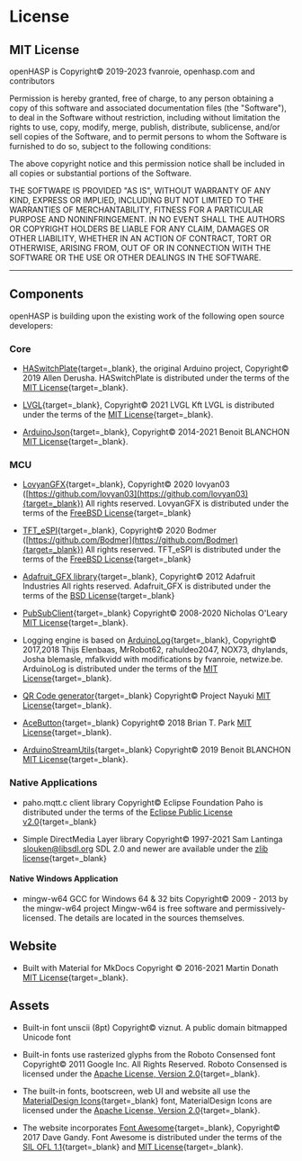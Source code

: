 # License

## MIT License

openHASP is Copyright© 2019-2023 fvanroie, openhasp.com and contributors

Permission is hereby granted, free of charge, to any person obtaining a copy
of this software and associated documentation files (the "Software"), to deal
in the Software without restriction, including without limitation the rights
to use, copy, modify, merge, publish, distribute, sublicense, and/or sell
copies of the Software, and to permit persons to whom the Software is
furnished to do so, subject to the following conditions:

The above copyright notice and this permission notice shall be included in all
copies or substantial portions of the Software.

THE SOFTWARE IS PROVIDED "AS IS", WITHOUT WARRANTY OF ANY KIND, EXPRESS OR
IMPLIED, INCLUDING BUT NOT LIMITED TO THE WARRANTIES OF MERCHANTABILITY,
FITNESS FOR A PARTICULAR PURPOSE AND NONINFRINGEMENT. IN NO EVENT SHALL THE
AUTHORS OR COPYRIGHT HOLDERS BE LIABLE FOR ANY CLAIM, DAMAGES OR OTHER
LIABILITY, WHETHER IN AN ACTION OF CONTRACT, TORT OR OTHERWISE, ARISING FROM,
OUT OF OR IN CONNECTION WITH THE SOFTWARE OR THE USE OR OTHER DEALINGS IN THE
SOFTWARE.

-------------------------------------------

## Components

openHASP is building upon the existing work of the following open source developers:

### Core

- [HASwitchPlate](https://github.com/HASwitchPlate/HASPone){target=_blank}, the original Arduino project,
  Copyright© 2019 Allen Derusha.
  HASwitchPlate is distributed under the terms of the [MIT License][1]{target=_blank}.

- [LVGL](https://lvgl.io/){target=_blank},
  Copyright© 2021 LVGL Kft
  LVGL is distributed under the terms of the [MIT License][1]{target=_blank}.

- [ArduinoJson](https://arduinojson.org/){target=_blank},
  Copyright© 2014-2021 Benoit BLANCHON
  [MIT License][1]{target=_blank}.

### MCU

- [LovyanGFX](https://github.com/lovyan03/LovyanGFX){target=_blank},
  Copyright© 2020 lovyan03 ([https://github.com/lovyan03](https://github.com/lovyan03){target=_blank}) All rights reserved.
  LovyanGFX is distributed under the terms of the [FreeBSD License][6]{target=_blank}

- [TFT_eSPI](https://github.com/Bodmer/TFT_eSPI){target=_blank},
  Copyright© 2020 Bodmer ([https://github.com/Bodmer](https://github.com/Bodmer){target=_blank}) All rights reserved.
  TFT_eSPI is distributed under the terms of the [FreeBSD License][6]{target=_blank}

- [Adafruit_GFX library](https://github.com/adafruit/Adafruit-GFX-Library){target=_blank},
  Copyright© 2012 Adafruit Industries All rights reserved.
  Adafruit_GFX is distributed under the terms of the [BSD License][6]{target=_blank}

- [PubSubClient](https://github.com/knolleary/pubsubclient){target=_blank}
  Copyright© 2008-2020 Nicholas O'Leary
  [MIT License][1]{target=_blank}.

- Logging engine is based on [ArduinoLog](https://github.com/thijse/Arduino-Log){target=_blank},
  Copyright© 2017,2018 Thijs Elenbaas, MrRobot62, rahuldeo2047, NOX73, dhylands, Josha blemasle, mfalkvidd
  with modifications by fvanroie, netwize.be.
  ArduinoLog is distributed under the terms of the [MIT License][1]{target=_blank}.

- [QR Code generator](https://github.com/nayuki/QR-Code-generator){target=_blank}
  Copyright© Project Nayuki
  [MIT License][1]{target=_blank}.

- [AceButton](https://github.com/bxparks/AceButton){target=_blank}
  Copyright© 2018 Brian T. Park
  [MIT License][1]{target=_blank}.

- [ArduinoStreamUtils](https://github.com/bblanchon/ArduinoStreamUtils){target=_blank}
  Copyright© 2019 Benoit BLANCHON
  [MIT License][1]{target=_blank}.

### Native Applications

- paho.mqtt.c client library
  Copyright© Eclipse Foundation
  Paho is distributed under the terms of the [Eclipse Public License v2.0][5]{target=_blank}

- Simple DirectMedia Layer library
  Copyright© 1997-2021 Sam Lantinga <slouken@libsdl.org>
  SDL 2.0 and newer are available under the [zlib license][2]{target=_blank}

#### Native Windows Application

- mingw-w64 GCC for Windows 64 & 32 bits
  Copyright© 2009 - 2013 by the mingw-w64 project
  Mingw-w64 is free software and permissively-licensed. The details are located in the sources themselves. 

## Website

- Built with Material for MkDocs
  Copyright © 2016-2021 Martin Donath
  [MIT License][1]{target=_blank}.

## Assets

- Built-in font unscii (8pt)
  Copyright© viznut.
  A public domain bitmapped Unicode font 

- Built-in fonts use rasterized glyphs from the Roboto Consensed font
  Copyright© 2011 Google Inc. All Rights Reserved.
  Roboto Consensed is licensed under the [Apache License, Version 2.0][4]{target=_blank}.

- The built-in fonts, bootscreen, web UI and website all use the [MaterialDesign Icons](https://materialdesignicons.com/){target=_blank} font,
  MaterialDesign Icons are licensed under the [Apache License, Version 2.0][4]{target=_blank}.

- The website incorporates [Font Awesome](http://fontawesome.io/){target=_blank},
  Copyright© 2017 Dave Gandy.
  Font Awesome is distributed under the terms of the [SIL OFL 1.1][3]{target=_blank} 
  and [MIT License][1]{target=_blank}.

[1]: http://opensource.org/licenses/MIT
[2]: https://www.zlib.net/zlib_license.html
[3]: http://scripts.sil.org/OFL
[4]: http://www.apache.org/licenses/LICENSE-2.0
[5]: https://www.eclipse.org/legal/epl-2.0/
[6]: https://opensource.org/licenses/BSD-2-Clause